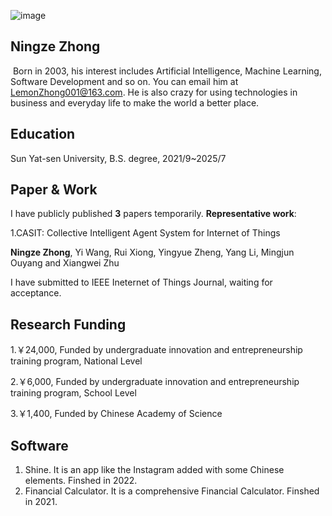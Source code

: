 ![image](https://github.com/LemonZhong/LemonZhong.github.io/assets/89432570/cfa3d3b7-bc81-44a8-b1ff-89684d493004)




## Ningze Zhong 

​	Born in 2003, his interest includes Artificial Intelligence, Machine Learning, Software Development and so on. You can email him at LemonZhong001@163.com. He is also crazy for using technologies in business and everyday life to make the world a better place. 



## Education

Sun Yat-sen University, B.S. degree, 2021/9~2025/7



## Paper & Work

I have publicly published **3** papers temporarily. **Representative work**:

1.CASIT: Collective Intelligent Agent System for Internet of Things

**Ningze Zhong**, Yi Wang, Rui Xiong, Yingyue Zheng, Yang Li, Mingjun Ouyang and Xiangwei Zhu

I have submitted to IEEE Ineternet of Things Journal, waiting for acceptance.



## Research Funding

1.￥24,000,  Funded by undergraduate innovation and entrepreneurship training program, National Level

2.￥6,000,  Funded by undergraduate innovation and entrepreneurship training program, School Level

3.￥1,400, Funded by Chinese Academy of Science



## Software

1. Shine. It is an app like the Instagram added with some Chinese elements. Finshed in 2022.
2. Financial Calculator. It is a comprehensive Financial Calculator. Finshed in 2021.







